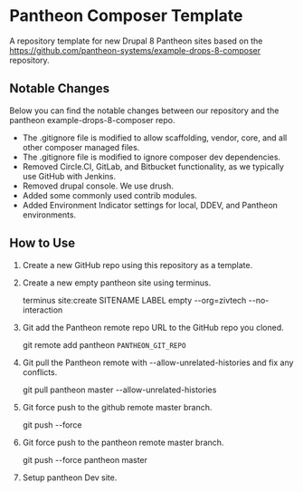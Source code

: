 # Pantheon Composer Template

A repository template for new Drupal 8 Pantheon sites based on the https://github.com/pantheon-systems/example-drops-8-composer repository.

## Notable Changes
Below you can find the notable changes between our repository and the pantheon example-drops-8-composer repo.

- The .gitignore file is modified to allow scaffolding, vendor, core, and all other composer managed files.
- The .gitignore file is modified to ignore composer dev dependencies.
- Removed Circle.CI, GitLab, and Bitbucket functionality, as we typically use GitHub with Jenkins.
- Removed drupal console. We use drush.
- Added some commonly used contrib modules.
- Added Environment Indicator settings for local, DDEV, and Pantheon environments.

## How to Use

1. Create a new GitHub repo using this repository as a template.
2. Create a new empty pantheon site using terminus.

    terminus site:create SITENAME LABEL empty --org=zivtech --no-interaction

3. Git add the Pantheon remote repo URL to the GitHub repo you cloned.

    git remote add pantheon `PANTHEON_GIT_REPO`

4. Git pull the Pantheon remote with --allow-unrelated-histories and fix any conflicts.

    git pull pantheon master --allow-unrelated-histories

4. Git force push to the github remote master branch.

    git push --force

5. Git force push to the pantheon remote master branch.

    git push --force pantheon master

6. Setup pantheon Dev site.
